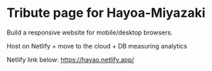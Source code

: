 # Tribute page for Hayoa-Miyazaki

Build a responsive website for mobile/desktop browsers.

Host on Netlify + move to the cloud + DB measuring analytics


Netlify link below:
https://hayao.netlify.app/
